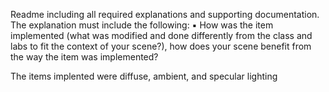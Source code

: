 Readme including all required explanations and supporting documentation. The
explanation must include the following:
▪ How was the item implemented (what was modified and done differently
from the class and labs to fit the context of your scene?), how does your
scene benefit from the way the item was implemented?


The items implented were diffuse, ambient, and specular lighting 
